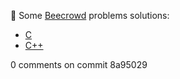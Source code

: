 🎈 Some [Beecrowd](https://www.beecrowd.com.br) problems solutions:
* [C](https://github.com/nickrois/competitive-programming/search?l=c)
* [C++](https://github.com/nickrois/competitive-programming/search?l=c%2B%2B)

0 comments on commit 8a95029
